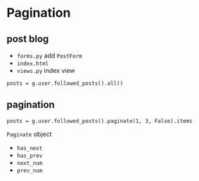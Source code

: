 # Pagination

## post blog

- `forms.py` add `PostForm`
- `index.html`
- `views.py` index view

`posts = g.user.followed_posts().all()`

## pagination

`posts = g.user.followed_posts().paginate(1, 3, False).items`

`Paginate` object

- `has_next`
- `has_prev`
- `next_num`
- `prev_num`
